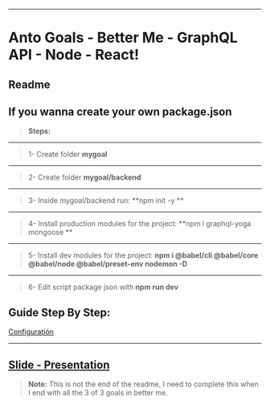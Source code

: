 ----------


Anto Goals - Better Me - GraphQL API - Node - React!
===================


Readme
-------------

If you wanna create your own **package.json**
----------

> **Steps:**
----------

> 1- Create folder **mygoal**
----------

> 2- Create folder **mygoal/backend**
----------

> 3- Inside mygoal/backend run: **npm init -y ** 
----------

> 4- Install production modules for the project: **npm i graphql-yoga mongoose **
----------

> 5- Install dev modules for the project:  **npm i @babel/cli @babel/core @babel/node @babel/preset-env nodemon -D**
----------

> 6- Edit script package json with **npm run dev**

Guide Step By Step: 
----------

[Configuratión](https://docs.google.com/document/d/15LVJJMO9CX8jvwFPXCFySMggN3Mq1yR71hL1rBYq9QU/edit?usp=sharing)


----------

[Slide - Presentation](https://docs.google.com/presentation/d/1iQtwIGcUWUUMOBmBXh4vJyx43GqpcVFofECnxYz7rfk/edit?usp=sharing)
----------


> **Note:** This is not the end of the readme, I need to complete this when I end with all the 3 of 3 goals in better me.



